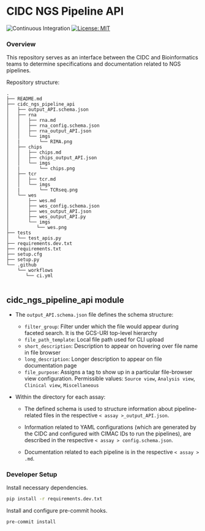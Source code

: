 # CIDC NGS Pipeline API

![Continuous Integration](https://github.com/CIMAC-CIDC/cidc-ngs-pipeline-api/workflows/Continuous%20Integration/badge.svg?branch=master)  [![License: MIT](https://img.shields.io/badge/License-MIT-yellow.svg)](https://opensource.org/licenses/MIT) 

### Overview
This repository serves as an interface between the CIDC and Bioinformatics teams to determine specifications and documentation related to NGS pipelines.

Repository structure:
```
.
├── README.md
├── cidc_ngs_pipeline_api
│   ├── output_API.schema.json
│   ├── rna
│   │   ├── rna.md
│   │   ├── rna_config.schema.json
│   │   ├── rna_output_API.json
│   │   └── imgs
│   |       └── RIMA.png
│   ├── chips
│   │   ├── chips.md
│   │   ├── chips_output_API.json
│   │   └── imgs
│   |       └── chips.png
│   ├── tcr
│   │   ├── tcr.md
│   │   └── imgs
│   |       └── TCRseq.png
│   └── wes
│       ├── wes.md
│       ├── wes_config.schema.json
│       ├── wes_output_API.json
│       ├── wes_output_API.py
│       └── imgs
│          └── wes.png
├── tests
│   └── test_apis.py
├── requirements.dev.txt
├── requirements.txt
├── setup.cfg
├── setup.py
└── .github
    └── workflows
       └── ci.yml
    
```

## cidc_ngs_pipeline_api module

* The `output_API.schema.json` file defines the schema structure:
    - `filter_group`: Filter under which the file would appear during faceted search. It is the GCS-URI top-level hierarchy
    - `file_path_template`: Local file path used for CLI upload
    - `short_description`: Description to appear on hovering over file name in file browser
    - `long_description`: Longer description to appear on file documentation page
    - `file_purpose`: Assigns a tag to show up in a particular file-browser view configuration. Permissible values: `Source view`, `Analysis view`, `Clinical view`, `Miscellaneous`
    
* Within the directory for each assay:
  
    * The defined schema is used to structure information about pipeline-related files in the respective  `< assay >_output_API.json`.

    * Information related to YAML configurations (which are generated by the CIDC and configured with CIMAC IDs to run the pipelines), are described in the respective `< assay > config.schema.json`.

    * Documentation related to each pipeline is in the respective `< assay > .md`.

### Developer Setup

Install necessary dependencies.

```bash
pip install -r requirements.dev.txt
```

Install and configure pre-commit hooks.

```bash
pre-commit install
```
